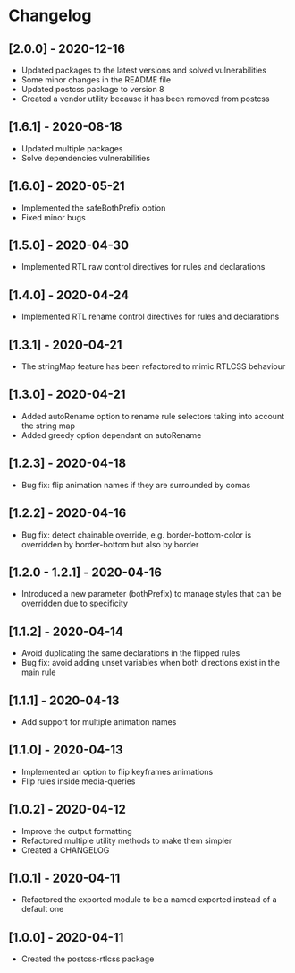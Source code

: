 # Changelog

## [2.0.0] - 2020-12-16

- Updated packages to the latest versions and solved vulnerabilities
- Some minor changes in the README file
- Updated postcss package to version 8
- Created a vendor utility because it has been removed from postcss

## [1.6.1] - 2020-08-18

- Updated multiple packages
- Solve dependencies vulnerabilities

## [1.6.0] - 2020-05-21

- Implemented the safeBothPrefix option
- Fixed minor bugs

## [1.5.0] - 2020-04-30

- Implemented RTL raw control directives for rules and declarations

## [1.4.0] - 2020-04-24

- Implemented RTL rename control directives for rules and declarations

## [1.3.1] - 2020-04-21

- The stringMap feature has been refactored to mimic RTLCSS behaviour

## [1.3.0] - 2020-04-21

- Added autoRename option to rename rule selectors taking into account the string map
- Added greedy option dependant on autoRename

## [1.2.3] - 2020-04-18

- Bug fix: flip animation names if they are surrounded by comas

## [1.2.2] - 2020-04-16

- Bug fix: detect chainable override, e.g. border-bottom-color is overridden by border-bottom but also by border

## [1.2.0 - 1.2.1] - 2020-04-16

- Introduced a new parameter (bothPrefix) to manage styles that can be overridden due to specificity

## [1.1.2] - 2020-04-14

- Avoid duplicating the same declarations in the flipped rules
- Bug fix: avoid adding unset variables when both directions exist in the main rule

## [1.1.1] - 2020-04-13

- Add support for multiple animation names

## [1.1.0] - 2020-04-13

- Implemented an option to flip keyframes animations
- Flip rules inside media-queries

## [1.0.2] - 2020-04-12

- Improve the output formatting
- Refactored multiple utility methods to make them simpler
- Created a CHANGELOG

## [1.0.1] - 2020-04-11

- Refactored the exported module to be a named exported instead of a default one

## [1.0.0] - 2020-04-11

- Created the postcss-rtlcss package
